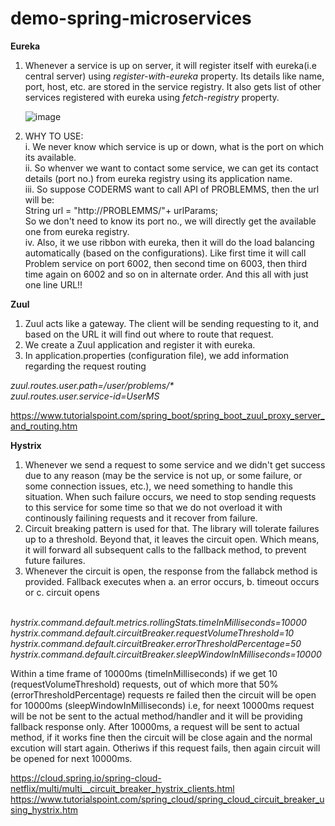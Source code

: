 # demo-spring-microservices
**Eureka**

1. Whenever a service is up on server, it will register itself with eureka(i.e central server) using _register-with-eureka_ property. Its details like name, port, host, etc. are stored in the service registry.
   It also gets list of other services registered with eureka using _fetch-registry_ property.
   
   ![image](https://user-images.githubusercontent.com/68026750/147881991-bde35b28-9f5b-4e73-b597-187594b81721.png)

2. WHY TO USE:  
  i. We never know which service is up or down, what is the port on which its available.   
  ii. So whenver we want to contact some service, we can get its contact details (port no.) from eureka registry using its application name.  
  iii. So suppose CODERMS want to call API of PROBLEMMS, then the url will be:  
      String url = "http://PROBLEMMS/"+ urlParams;  
      So we don't need to know its port no., we will directly get the available one from eureka registry.  
  iv. Also, it we use ribbon with eureka, then it will do the load balancing automatically (based on the configurations). Like first time it will call Problem service on port 6002, then second time on 6003, then third time again on 6002 and so on in alternate order. And this all with just one line URL!! 
      

**Zuul**

1. Zuul acts like a gateway. The client will be sending requesting to it, and based on the URL it will find out where to route that request.
2. We create a Zuul application and register it with eureka.
3. In application.properties (configuration file), we add information regarding the request routing

_zuul.routes.user.path=/user/problems/*\
zuul.routes.user.service-id=UserMS_

https://www.tutorialspoint.com/spring_boot/spring_boot_zuul_proxy_server_and_routing.htm


**Hystrix**

1. Whenever we send a request to some service and we didn't get success due to any reason (may be the service is not up, or some failure, or some connection issues, etc.), we need something to handle this situation. When such failure occurs, we need to stop sending requests to this service for some time so that we do not overload it with continously failining requests and it recover from failure.
2. Circuit breaking pattern is used for that. The library will tolerate failures up to a threshold. Beyond that, it leaves the circuit open. Which means, it will forward all subsequent calls to the fallback method, to prevent future failures.
3. Whenever the circuit is open, the response from the fallabck method is provided. Fallback executes when a. an error occurs, b. timeout occurs or c. circuit opens

\
_hystrix.command.default.metrics.rollingStats.timeInMilliseconds=10000\
hystrix.command.default.circuitBreaker.requestVolumeThreshold=10\
hystrix.command.default.circuitBreaker.errorThresholdPercentage=50\
hystrix.command.default.circuitBreaker.sleepWindowInMilliseconds=10000_ 

Within a time frame of 10000ms (timeInMilliseconds) if we get 10 (requestVolumeThreshold) requests, out of which more that 50% (errorThresholdPercentage) requests re failed then the circuit will be open for 10000ms (sleepWindowInMilliseconds) i.e, for neext 10000ms request will be not be sent to the actual method/handler and it will be providing fallback response only. After 10000ms, a request will be sent to actual method, if it works fine then the circuit will be close again and the normal excution will start again.  Otheriws if this request fails, then again circuit will be opened for next 10000ms.

https://cloud.spring.io/spring-cloud-netflix/multi/multi__circuit_breaker_hystrix_clients.html
https://www.tutorialspoint.com/spring_cloud/spring_cloud_circuit_breaker_using_hystrix.htm
